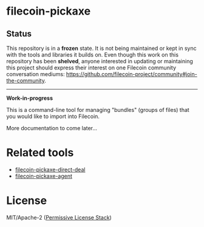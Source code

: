 filecoin-pickaxe
================

## Status

This repository is in a **frozen** state. It is not being maintained or kept in sync with the tools and libraries it builds on. Even though this work on this repository has been **shelved**, anyone interested in updating or maintaining this project should express their interest on one Filecoin community conversation mediums: <https://github.com/filecoin-project/community#join-the-community>.

---

**Work-in-progress**

This is a command-line tool for managing "bundles" (groups of files)
that you would like to import into Filecoin.

More documentation to come later...

# Related tools

* [filecoin-pickaxe-direct-deal](https://github.com/filecoin-shipyard/filecoin-pickaxe-direct-deal)
* [filecoin-pickaxe-agent](https://github.com/filecoin-shipyard/filecoin-pickaxe-agent)

# License

MIT/Apache-2 ([Permissive License Stack](https://protocol.ai/blog/announcing-the-permissive-license-stack/))

